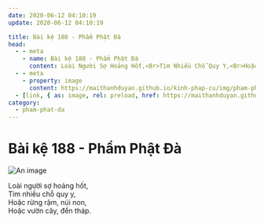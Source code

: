 ```yaml
---
date: 2020-06-12 04:10:19
update: 2020-06-12 04:10:19

title: Bài kệ 188 - Phẩm Phật Đà
head:
  - - meta
    - name: Bài kệ 188 - Phẩm Phật Đà
      content: Loài Người Sợ Hoảng Hốt,<Br>Tìm Nhiều Chỗ Quy Y,<Br>Hoặc Rừng Rậm, Núi Non,<Br>Hoặc Vườn Cây, Đền Tháp.<Br>
  - - meta
    - property: image
      content: https://maithanhduyan.github.io/kinh-phap-cu/img/pham-phat-da/pham-phat-da-188.jpg
  - [link, { as: image, rel: preload, href: https://maithanhduyan.github.io/kinh-phap-cu/img/pham-phat-da/pham-phat-da-188.jpg }]
category:
  - pham-phat-da
---
```


# Bài kệ 188 - Phẩm Phật Đà

![An image](/img/pham-phat-da/pham-phat-da-188.jpg)

Loài người sợ hoảng hốt,<br>Tìm nhiều chỗ quy y,<br>Hoặc rừng rậm, núi non,<br>Hoặc vườn cây, đền tháp.<br>
